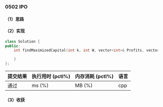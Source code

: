 ### 0502 IPO

#### （1）思路

#### （2）实现

```cpp
class Solution {
public:
    int findMaximizedCapital(int k, int W, vector<int>& Profits, vector<int>& Capital) {

    }
};
```

| 提交结果 | 执行用时 (pctl%) | 内存消耗 (pctl%) | 语言 |
|:---------|:-----------------|:-----------------|:-----|
| 通过     |  ms (%)   |  MB (%)  | cpp  |

#### （3）收获
